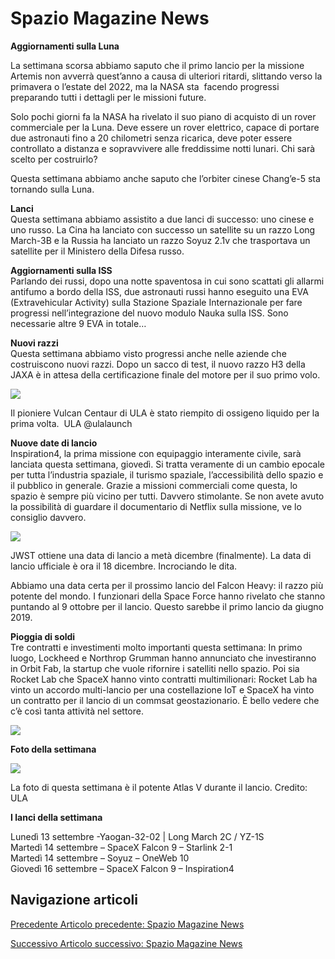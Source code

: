 Spazio Magazine News
====================

**Aggiornamenti sulla Luna**

La settimana scorsa abbiamo saputo che il primo lancio per la missione Artemis non avverrà quest’anno a causa di ulteriori ritardi, slittando verso la primavera o l’estate del 2022, ma la NASA sta  facendo progressi preparando tutti i dettagli per le missioni future.

Solo pochi giorni fa la NASA ha rivelato il suo piano di acquisto di un rover commerciale per la Luna. Deve essere un rover elettrico, capace di portare due astronauti fino a 20 chilometri senza ricarica, deve poter essere controllato a distanza e sopravvivere alle freddissime notti lunari. Chi sarà scelto per costruirlo?

Questa settimana abbiamo anche saputo che l’orbiter cinese Chang’e-5 sta tornando sulla Luna. 

  
**Lanci**   
Questa settimana abbiamo assistito a due lanci di successo: uno cinese e uno russo. La Cina ha lanciato con successo un satellite su un razzo Long March-3B e la Russia ha lanciato un razzo Soyuz 2.1v che trasportava un satellite per il Ministero della Difesa russo.

  
**Aggiornamenti sulla ISS**  
Parlando dei russi, dopo una notte spaventosa in cui sono scattati gli allarmi antifumo a bordo della ISS, due astronauti russi hanno eseguito una EVA (Extravehicular Activity) sulla Stazione Spaziale Internazionale per fare progressi nell’integrazione del nuovo modulo Nauka sulla ISS. Sono necessarie altre 9 EVA in totale… 

  
**Nuovi razzi**  
Questa settimana abbiamo visto progressi anche nelle aziende che costruiscono nuovi razzi. Dopo un sacco di test, il nuovo razzo H3 della JAXA è in attesa della certificazione finale del motore per il suo primo volo.

![](https://www.adaa.it/wp/wp-content/uploads/2021/09/a1.jpg)

Il pioniere Vulcan Centaur di ULA è stato riempito di ossigeno liquido per la prima volta.  ULA @ulalaunch  
  
  

**Nuove date di lancio**  
Inspiration4, la prima missione con equipaggio interamente civile, sarà lanciata questa settimana, giovedì. Si tratta veramente di un cambio epocale per tutta l’industria spaziale, il turismo spaziale, l’accessibilità dello spazio e il pubblico in generale. Grazie a missioni commerciali come questa, lo spazio è sempre più vicino per tutti. Davvero stimolante. Se non avete avuto la possibilità di guardare il documentario di Netflix sulla missione, ve lo consiglio davvero.

![](https://www.adaa.it/wp/wp-content/uploads/2021/09/a2-1024x683.jpg)

JWST ottiene una data di lancio a metà dicembre (finalmente). La data di lancio ufficiale è ora il 18 dicembre. Incrociando le dita.

Abbiamo una data certa per il prossimo lancio del Falcon Heavy: il razzo più potente del mondo. I funzionari della Space Force hanno rivelato che stanno puntando al 9 ottobre per il lancio. Questo sarebbe il primo lancio da giugno 2019.

**Pioggia di soldi**  
Tre contratti e investimenti molto importanti questa settimana: In primo luogo, Lockheed e Northrop Grumman hanno annunciato che investiranno in Orbit Fab, la startup che vuole rifornire i satelliti nello spazio. Poi sia Rocket Lab che SpaceX hanno vinto contratti multimilionari: Rocket Lab ha vinto un accordo multi-lancio per una costellazione IoT e SpaceX ha vinto un contratto per il lancio di un commsat geostazionario. È bello vedere che c’è così tanta attività nel settore.

![](https://www.adaa.it/wp/wp-content/uploads/2021/09/a3-1024x576.jpg)

**Foto della settimana**

![](https://www.adaa.it/wp/wp-content/uploads/2021/09/a4-819x1024.jpg)

La foto di questa settimana è il potente Atlas V durante il lancio. Credito: ULA

**I lanci della settimana**

Lunedì 13 settembre -Yaogan-32-02 | Long March 2C / YZ-1S  
Martedì 14 settembre – SpaceX Falcon 9 – Starlink 2-1  
Martedì 14 settembre – Soyuz – OneWeb 10  
Giovedì 16 settembre – SpaceX Falcon 9 – Inspiration4

Navigazione articoli
--------------------

[Precedente Articolo precedente: Spazio Magazine News](https://www.adaa.it/2021/09/05/spazio-magazine-news-13/)

[Successivo Articolo successivo: Spazio Magazine News](https://www.adaa.it/2021/09/19/spazio-magazine-news-15/)